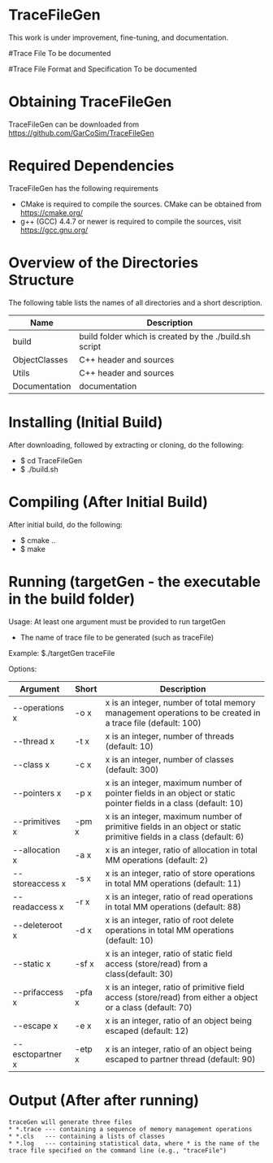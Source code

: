 # TraceFileGen

This work is under improvement, fine-tuning, and documentation.

#Trace File
 To be documented

#Trace File Format and Specification
 To be documented
 	

# Obtaining TraceFileGen
TraceFileGen can be downloaded from https://github.com/GarCoSim/TraceFileGen

# Required Dependencies
  TraceFileGen has the following requirements
  * CMake is required to compile the sources. CMake can be obtained from https://cmake.org/
  * g++ (GCC) 4.4.7 or newer is required to compile the sources, visit https://gcc.gnu.org/

# Overview of the Directories Structure
  The following table lists the names of all directories and a short description.
  
 Name    		| Description
 -------------- | -----------
 build   		| build folder which is created by the ./build.sh script
 ObjectClasses	| C++ header and sources
 Utils			| C++ header and sources
 Documentation	| documentation
   
# Installing (Initial Build)
  After downloading, followed by extracting or cloning, do the following:
  * $ cd TraceFileGen
  * $ ./build.sh

# Compiling (After Initial Build)
  After initial build, do the following:
  * $ cmake ..
  * $ make
  
# Running (targetGen - the executable in the build folder)
Usage: At least one argument must be provided to run targetGen
* The name of trace file to be generated (such as traceFile)

Example: $./targetGen traceFile

Options:

  Argument				| Short			 | Description
 ---------------------- | -------------- | -----------
 --operations x  	    | -o x			 | x is an integer, number of total memory management operations to be created in a trace file (default: 100) 
 --thread x			    | -t x			 | x is an integer, number of threads (default: 10) 
 --class x			    | -c x      	 | x is an integer, number of classes (default: 300) 
 --pointers x			| -p x 			 | x is an integer, maximum number of pointer fields in an object or static pointer fields in a class (default: 10) 
 --primitives x			| -pm x     	 | x is an integer, maximum number of primitive fields in an object or static primitive fields in a class (default: 6) 
 --allocation x			| -a x      	 | x is an integer, ratio of allocation in total MM operations (default: 2) 
 --storeaccess x 		| -s x     		 | x is an integer, ratio of store operations in total MM operations (default: 11) 
 --readaccess x			| -r x      	 | x is an integer, ratio of read operations in total MM operations (default: 88) 
 --deleteroot x			| -d x      	 | x is an integer, ratio of root delete operations in total MM operations (default: 10) 
 --static x				| -sf x     	 | x is an integer, ratio of static field access (store/read) from a class(default: 30) 
 --prifaccess x			| -pfa x    	 | x is an integer, ratio of primitive field access (store/read) from either a object or a class  (default: 70) 
 --escape x				| -e x      	 | x is an integer, ratio of an object being escaped (default: 12) 
 --esctopartner x		| -etp x  		 | x is an integer, ratio of an object being escaped to partner thread (default: 90)

 # Output (After after running)
	traceGen will generate three files
	* *.trace --- containing a sequence of memory management operations
	* *.cls   --- containing a lists of classes
	* *.log   --- containing statistical data, where * is the name of the trace file specified on the command line (e.g., "traceFile")
	